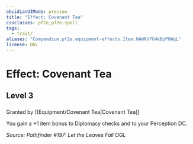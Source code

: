 ```yaml
---
obsidianUIMode: preview
title: "Effect: Covenant Tea"
cssclasses: pf2e,pf2e-spell
tags:
  - trait/
aliases: "Compendium.pf2e.equipment-effects.Item.NAWKV7G4kBpPHWqL"
license: OGL
---
```

# Effect: Covenant Tea
## Level 3
### 






Granted by [[Equipment/Covenant Tea|Covenant Tea]]

You gain a +1 item bonus to Diplomacy checks and to your Perception DC.

*Source: Pathfinder #197: Let the Leaves Fall*
*OGL*